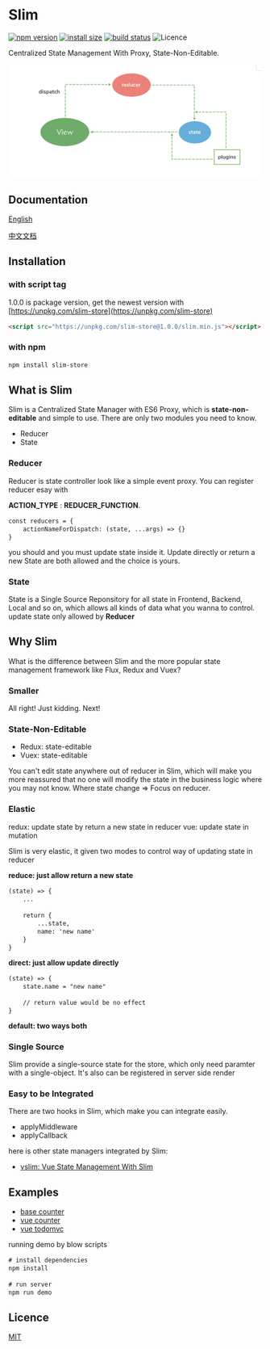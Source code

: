 # Slim

[![npm version](https://img.shields.io/npm/v/slim-store.svg)](https://www.npmjs.org/package/slim-store)
[![install size](https://packagephobia.now.sh/badge?p=slim-store)](https://packagephobia.now.sh/result?p=slim-store)
[![build status](https://travis-ci.org/victor2010/slim.svg?branch=master)](https://travis-ci.org/victor2010/slim)
![Licence](https://img.shields.io/github/license/victor0210/slim.svg)

Centralized State Management With Proxy, State-Non-Editable.

<img src="./starter/flow.png">

## Documentation

[English](https://victor0210.github.io/slimdocs/)

[中文文档](https://victor0210.github.io/slimdocs/zh/)

## Installation

### with script tag
1.0.0 is package version, get the newest version with [https://unpkg.com/slim-store](https://unpkg.com/slim-store)

```html
<script src="https://unpkg.com/slim-store@1.0.0/slim.min.js"></script>
```

### with npm
```bash
npm install slim-store
```

## What is Slim
Slim is a Centralized State Manager with ES6 Proxy, which is **state-non-editable** and simple to use. There are only two modules you need to know.

* Reducer
* State

### Reducer
Reducer is state controller look like a simple event proxy. You can register reducer esay with

**ACTION\_TYPE** : **REDUCER\_FUNCTION**.

```
const reducers = {
	actionNameForDispatch: (state, ...args) => {}
}
```

you should and you must update state inside it. Update directly or return a new State are both allowed and the choice is yours.

### State
State is a Single Source Reponsitory for all state in Frontend, Backend, Local and so on, which allows all kinds of data what you wanna to control. update state only allowed by **Reducer**

## Why Slim

What is the difference between Slim and the more popular state management framework like Flux, Redux and Vuex?

### Smaller
All right! Just kidding. Next!

### State-Non-Editable

* Redux: state-editable
* Vuex: state-editable


You can't edit state anywhere out of reducer in Slim, which will make you more reassured that no one will modify the state in the business logic where you may not know. Where state change => Focus on reducer.

### Elastic
redux: update state by return a new state in reducer
vue: update state in mutation

Slim is very elastic, it given two modes to control way of updating state in reducer

**reduce: just allow return a new state**

```
(state) => {
	...

	return {
		...state,
		name: 'new name'
	}
}
```

**direct: just allow update directly**

```
(state) => {
	state.name = "new name"

	// return value would be no effect
}
```

**default: two ways both**

### Single Source
Slim provide a single-source state for the store, which only need paramter with a single-object. It's also can be registered in server side render

### Easy to be Integrated
There are two hooks in Slim, which make you can integrate easily.

* applyMiddleware
* applyCallback

here is other state managers integrated by Slim:

* [vslim: Vue State Management With Slim]()

## Examples

* [base counter](./tree/master/example/base)
* [vue counter](./tree/master/example/counter)
* [vue todomvc](./tree/master/example/todomvc)

running demo by blow scripts

```
# install dependencies
npm install

# run server
npm run demo
```

## Licence

[MIT](https://opensource.org/licenses/MIT)
